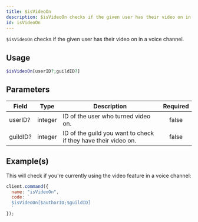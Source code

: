 ```yaml
---
title: $isVideoOn
description: $isVideoOn checks if the given user has their video on in a voice channel.
id: isVideoOn
---
```


`$isVideoOn` checks if the given user has their video on in a voice channel.

## Usage

```php
$isVideoOn[userID?;guildID?]
```

## Parameters

| Field    | Type    | Description                                                    | Required |
| -------- | ------- | -------------------------------------------------------------- | :------: |
| userID?  | integer | ID of the user who turned video on.                            |  false   |
| guildID? | integer | ID of the guild you want to check if they have their video on. |  false   |

## Example(s)

This will check if you're currently using the video feature in a voice channel:

```javascript
client.command({
  name: "isVideoOn",
  code: `
  $isVideoOn[$authorID;$guildID]
  `
});
```
